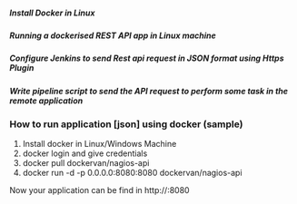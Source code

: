 ##### Install Docker in Linux
##### Running a dockerised REST API app in Linux machine
##### Configure Jenkins to send Rest api request in JSON format using Https Plugin 
##### Write pipeline script to send the API request to perform some task in the remote application

### How to run application [json] using docker (sample)
1. Install docker in Linux/Windows Machine
2. docker login and give credentials
3. docker pull dockervan/nagios-api
4. docker run -d  -p 0.0.0.0:8080:8080 dockervan/nagios-api

Now your application can be find in http://<ip>:8080
